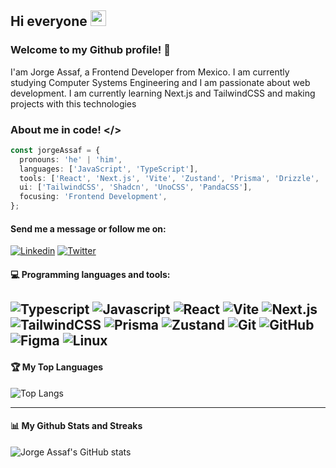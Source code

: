   ## Hi everyone <img width="25px" height="25px" src="https://c.tenor.com/nebZyl8oN7IAAAAi/wave-hello.gifg">

  ### Welcome to my Github profile! 👋
  I'am Jorge Assaf, a Frontend Developer from Mexico. I am currently studying Computer Systems Engineering and I am passionate about web development. I am currently learning Next.js and TailwindCSS and making projects with this technologies 

  ### About me in code! </>

  ```typescript
  const jorgeAssaf = {
    pronouns: 'he' | 'him',
    languages: ['JavaScript', 'TypeScript'],
    tools: ['React', 'Next.js', 'Vite', 'Zustand', 'Prisma', 'Drizzle', 'Figma'],
    ui: ['TailwindCSS', 'Shadcn', 'UnoCSS', 'PandaCSS'],
    focusing: 'Frontend Development',
  };
  ```
  #### Send me a message or follow me on:
  [![Linkedin](https://img.shields.io/badge/-LinkedIn-blue?style=flat&logo=Linkedin&logoColor=white)](https://www.linkedin.com/in/jorge-enrique-assaf/)
  [![Twitter](https://img.shields.io/badge/-Twitter-1DA1F2?style=flat&logo=Twitter&logoColor=white)](https://twitter.com/AssafEnrique)


  #### :computer: Programming languages and tools: 
    
  ![Typescript](https://img.shields.io/badge/-typescript-black?style=flat-square&logo=typescript)
  ![Javascript](https://img.shields.io/badge/-Javascript-black?style=flat-square&logo=javascript)
  ![React](https://img.shields.io/badge/-React-black?style=flat-square&logo=react)
  ![Vite](https://img.shields.io/badge/-Vite-black?style=flat-square&logo=Vite)
  ![Next.js](https://img.shields.io/badge/-Next-black?style=flat-square&logo=Next.js)
  ![TailwindCSS](https://img.shields.io/badge/-TailwindCSS-black?style=flat-square&logo=tailwind-css)
  ![Prisma](https://img.shields.io/badge/-Prisma-black?style=flat-square&logo=prisma)
  ![Zustand](https://img.shields.io/badge/-Zustand-black?style=flat-square&logo=zustand)
  ![Git](https://img.shields.io/badge/-Git-black?style=flat-square&logo=git)
  ![GitHub](https://img.shields.io/badge/-GitHub-black?style=flat-square&logo=github)
  ![Figma](https://img.shields.io/badge/-Figma-black?style=flat-square&logo=figma)
  ![Linux](https://img.shields.io/badge/-Linux-black?style=flat-square&logo=Linux)
  ---

  #### :trophy: My Top Languages

  
![Top Langs](https://github-readme-stats.vercel.app/api/top-langs/?username=JorgeAssaf&langs_count=10&title_color=3382ed&text_color=ffffff&icon_color=0891b2&bg_color=1c1917&hide_border=true&locale=en&custom_title=Top%20%Languages)

  ---

  #### :bar_chart: My Github Stats and Streaks  
 
  ![Jorge Assaf's GitHub stats](https://github-readme-stats.vercel.app/api?username=jorgeassaf&show_icons=true&theme=radical)
